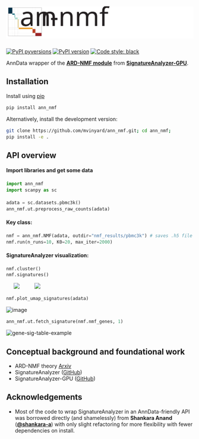 # ![ann_nmf.logo](docs/imgs/ann_nmf.logo.svg)

[![PyPI pyversions](https://img.shields.io/pypi/pyversions/ann_nmf.svg)](https://pypi.python.org/pypi/ann_nmf/)
[![PyPI version](https://badge.fury.io/py/ann_nmf.svg)](https://badge.fury.io/py/ann_nmf)
[![Code style: black](https://img.shields.io/badge/code%20style-black-000000.svg)](https://github.com/psf/black)

AnnData wrapper of the [**ARD-NMF module**](https://github.com/broadinstitute/SignatureAnalyzer-GPU/blob/master/ARD_NMF.py) from [**SignatureAnalyzer-GPU**](https://github.com/broadinstitute/SignatureAnalyzer-GPU).

## Installation

Install using [pip](https://pypi.org/project/ann-nmf/)
```BASH
pip install ann_nmf
```

Alternatively, install the development version:
```BASH
git clone https://github.com/mvinyard/ann_nmf.git; cd ann_nmf;
pip install -e .
```

## API overview

#### Import libraries and get some data
```python
import ann_nmf
import scanpy as sc

adata = sc.datasets.pbmc3k()
ann_nmf.ut.preprocess_raw_counts(adata)
```

#### Key class:
```python
nmf = ann_nmf.NMF(adata, outdir="nmf_results/pbmc3k") # saves .h5 file
nmf.run(n_runs=10, K0=20, max_iter=2000)
```

#### SignatureAnalyzer visualization:
```python
nmf.cluster()
nmf.signatures()
```
<a><img src="https://user-images.githubusercontent.com/47393421/156896801-a5816aaf-3ecb-466c-8b8b-e92ff20f02bc.png"  height=350 hspace=20></a><a><img src="https://user-images.githubusercontent.com/47393421/156896796-3037dabb-000b-4593-8eb1-161c2d22c62f.png" height=350 hspace=20></a>

```python
nmf.plot_umap_signatures(adata)
```
![image](https://user-images.githubusercontent.com/47393421/156896803-d835c4e0-9fa5-460a-a194-cfc63af2fa77.png)

```python
ann_nmf.ut.fetch_signature(nmf.nmf_genes, 1)
```
<img width="1081" alt="gene-sig-table-example" src="https://user-images.githubusercontent.com/47393421/156896865-a2c0a29e-3b97-4050-ba60-2b75911fa4a1.png">


## Conceptual background and foundational work

* ARD-NMF theory [Arxiv](https://arxiv.org/pdf/1111.6085.pdf)
* SignatureAnalyzer ([GitHub](https://github.com/getzlab/getzlab-SignatureAnalyzer))
* SignatureAnalyzer-GPU ([GitHub](https://github.com/broadinstitute/SignatureAnalyzer-GPU))

## Acknowledgements

* Most of the code to wrap SignatureAnalyzer in an AnnData-friendly API was borrowed directly (and shamelessly) from **Shankara Anand** (**[@shankara-a](https://github.com/shankara-a)**) with only slight refactoring for more flexibility with fewer dependencies on install.
